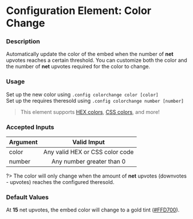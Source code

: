 # Configuration Element: Color Change

### Description
Automatically update the color of the embed when the number of **net** upvotes reaches a certain threshold. You can customize both the color and the number of **net** upvotes required for the color to change.

### Usage
Set up the new color using `.config colorchange color [color]`\
Set up the requires theresold using `.config colorchange number [number]`

> This element supports [HEX colors](https://www.w3schools.com/colors/colors_picker.asp), [CSS colors](https://www.w3schools.com/colors/colors_w3css.asp), and more!

### Accepted Inputs
| Argument        | Valid Imput                       |
|-----------------|:---------------------------------:|
| color           | Any valid HEX or CSS color code   |
| number          | Any number greater than 0         |


?> The color will only change when the amount of **net** upvotes (downvotes - upvotes) reaches the configured theresold.

### Default Values
At **15** net upvotes, the embed color will change to a gold tint ([#FFD700](https://singlecolorimage.com/get/FFD700/250x250)).
